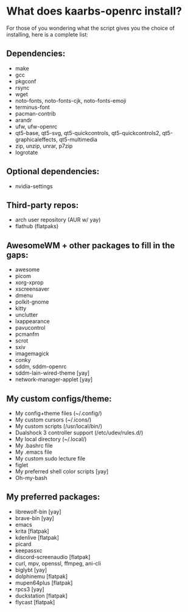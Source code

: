 # What does kaarbs-openrc install?
For those of you wondering what the script gives you the choice of installing, here is a complete list:
## Dependencies:
- make
- gcc
- pkgconf
- rsync
- wget
- noto-fonts, noto-fonts-cjk, noto-fonts-emoji
- terminus-font
- pacman-contrib
- arandr
- ufw, ufw-openrc
- qt5-base, qt5-svg, qt5-quickcontrols, qt5-quickcontrols2, qt5-graphicaleffects, qt5-multimedia
- zip, unzip, unrar, p7zip
- logrotate

## Optional dependencies:
- nvidia-settings

## Third-party repos:
- arch user repository (AUR w/ yay)
- flathub (flatpaks)

## AwesomeWM + other packages to fill in the gaps:
- awesome
- picom
- xorg-xprop
- xscreensaver
- dmenu
- polkit-gnome
- kitty
- unclutter
- lxappearance
- pavucontrol
- pcmanfm
- scrot
- sxiv
- imagemagick
- conky
- sddm, sddm-openrc
- sddm-lain-wired-theme [yay]
- network-manager-applet [yay]

## My custom configs/theme:
- My config+theme files (~/.config/)
- My custom cursors (~/.icons/)
- My custom scripts (/usr/local/bin/)
- Dualshock 3 controller support (/etc/udev/rules.d/)
- My local directory (~/.local/)
- My .bashrc file
- My .emacs file
- My custom sudo lecture file
- figlet
- My preferred shell color scripts [yay]
- Oh-my-bash

## My preferred packages:
- librewolf-bin [yay]
- brave-bin [yay]
- emacs
- krita [flatpak]
- kdenlive [flatpak]
- picard
- keepassxc
- discord-screenaudio [flatpak]
- curl, mpv, openssl, ffmpeg, ani-cli
- biglybt [yay]
- dolphinemu [flatpak]
- mupen64plus [flatpak]
- rpcs3 [yay]
- duckstation [flatpak]
- flycast [flatpak]
